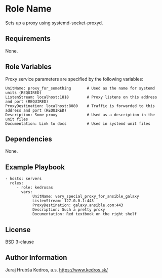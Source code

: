 Role Name
=========

Sets up a proxy using systemd-socket-proxyd.

Requirements
------------

None.

Role Variables
--------------

Proxy service parameters are specified by the following variables:

    UnitName: proxy_for_something       # Used as the name for systemd units (REQUIRED)
    ListenStream: localhost:1818        # Proxy listens on this address and port (REQUIRED)
    ProxyDestination: localhost:8080    # Traffic is forwarded to this address and port (REQUIRED)
    Description: Some proxy             # Used as a description in the unit files
    Documentation: Link to docs         # Used in systemd unit files

Dependencies
------------

None.

Example Playbook
----------------

    - hosts: servers
      roles:
         - role: kedrosas
           vars:
                UnitName: very_special_proxy_for_ansible_galaxy
                ListenStream: 127.0.0.1:443
                ProxyDestination: galaxy.ansible.com:443
                Description: Such a pretty proxy
                Documentation: Red textbook on the right shelf

License
-------

BSD 3-clause

Author Information
------------------

Juraj Hrubša
Kedros, a.s.
https://www.kedros.sk/

